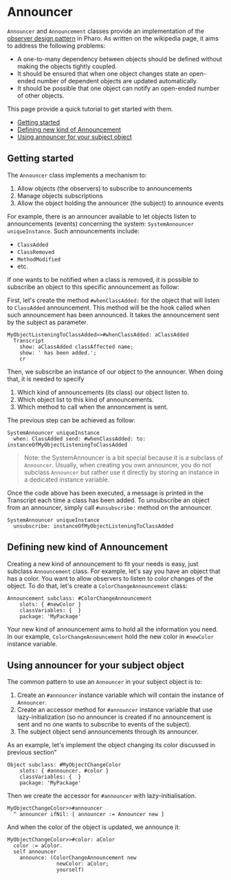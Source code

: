 # Announcer
`Announcer` and `Announcement` classes provide an implementation of the [observer design pattern](https://en.wikipedia.org/wiki/Observer_pattern) in Pharo.
As written on the wikipedia page, it aims to address the following problems:

- A one-to-many dependency between objects should be defined without making the objects tightly coupled.
- It should be ensured that when one object changes state an open-ended number of dependent objects are updated automatically.
- It should be possible that one object can notify an open-ended number of other objects.

This page provide a quick tutorial to get started with them.

- [Getting started](#getting-started)
- [Defining new kind of Announcement](#defining-new-kind-of-announcement)
- [Using announcer for your subject object](#using-announcer-for-your-subject-object)

## Getting started
The `Announcer` class implements a mechanism to:
1. Allow objects (the observers) to subscribe to announcements
2. Manage objects subscriptions
3. Allow the object holding the announcer (the subject) to announce events

For example, there is an announcer available to let objects listen to announcements (events) concerning the system: `SystemAnnouncer uniqueInstance`.
Such announcements include:
- `ClassAdded`
- `ClassRemoved`
- `MethodModified`
- etc.

If one wants to be notified when a class is removed, it is possible to subscribe an object to this specific announcement as follow:

First, let's create the method `#whenClassAdded:` for the object that will listen to `ClassAdded` announcement.
This method will be the hook called when such announcement has been announced.
It takes the announcement sent by the subject as parameter.

```Smalltalk
MyObjectListeningToClassAdded>>#whenClassAdded: aClassAdded
  Transcript
    show: aClassAdded classAffected name;
    show: ' has been added.';
    cr
```

Then, we subscribe an instance of our object to the announcer.
When doing that, it is needed to specify
1. Which kind of announcements (its class) our object listen to.
2. Which object list to this kind of announcements.
3. Which method to call when the annoncement is sent.

The previous step can be achieved as follow:

```Smalltalk
SystemAnnouncer uniqueInstance
  when: ClassAdded send: #whenClassAdded: to: instanceOfMyObjectListeningToClassAdded
```

> Note: the SystemAnnouncer is a bit special because it is a subclass of `Announcer`.
> Usually, when creating you own announcer, you do not subclass `Announcer` but rather use it directly by storing an instance in a dedicated instance variable.

Once the code above has been executed, a message is printed in the Transcript each time a class has been added.
To unsubscribe an object from an announcer, simply call `#unsubscribe:` method on the announcer.

```Smalltalk
SystemAnnouncer uniqueInstance
  unsubscribe: instanceOfMyObjectListeningToClassAdded
```

## Defining new kind of Announcement
Creating a new kind of announcement to fit your needs is easy, just subclass `Announcement` class.
For example, let's say you have an object that has a color. You want to allow observers to listen to color changes of the object.
To do that, let's create a `ColorChangeAnnouncement` class:

```Smalltalk
Announcement subclass: #ColorChangeAnnouncement
	slots: { #newColor }
	classVariables: {  }
	package: 'MyPackage'
```

Your new kind of announcement aims to hold all the information you need.
In our example, `ColorChangeAnnouncement` hold the new color in `#newColor` instance variable.

## Using announcer for your subject object
The common pattern to use an `Announcer` in your subject object is to:
1. Create an `#announcer` instance variable which will contain the instance of `Announcer`.
2. Create an accessor method for `#announcer` instance variable that use lazy-initialization (so no announcer is created if no announcement is sent and no one wants to subscribe to events of the subject).
3. The subject object send announcements through its announcer.

As an example, let's implement the object changing its color discussed in previous section"

```Smalltalk
Object subclass: #MyObjectChangeColor
	slots: { #announcer. #color }
	classVariables: {  }
	package: 'MyPackage'
```

Then we create the accessor for `#announcer` with lazy-initialisation.

```Smalltalk
MyObjectChangeColor>>#announcer
  ^ announcer ifNil: [ announcer := Announcer new ]
```

And when the color of the object is updated, we announce it:

```Smalltalk
MyObjectChangeColor>>#color: aColor
  color := aColor.
  self announcer
    announce: (ColorChangeAnnouncement new
                newColor: aColor;
                yourself)
```
